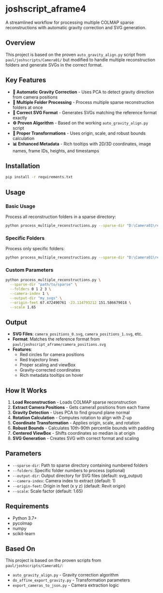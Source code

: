 # joshscript_aframe4

A streamlined workflow for processing multiple COLMAP sparse reconstructions with automatic gravity correction and SVG generation.

## Overview

This project is based on the proven `auto_gravity_align.py` script from `paul/joshscripts/Camera01/` but modified to handle multiple reconstruction folders and generate SVGs in the correct format.

## Key Features

- **🎯 Automatic Gravity Correction** - Uses PCA to detect gravity direction from camera positions
- **📁 Multiple Folder Processing** - Process multiple sparse reconstruction folders at once
- **🎨 Correct SVG Format** - Generates SVGs matching the reference format exactly
- **⚙️ Proven Algorithm** - Based on the working `auto_gravity_align.py` script
- **🔧 Proper Transformations** - Uses origin, scale, and robust bounds calculation
- **📊 Enhanced Metadata** - Rich tooltips with 2D/3D coordinates, image names, frame IDs, heights, and timestamps

## Installation

```bash
pip install -r requirements.txt
```

## Usage

### Basic Usage

Process all reconstruction folders in a sparse directory:

```bash
python process_multiple_reconstructions.py --sparse-dir "D:\Camera01\reconstruction_mask3_012_previews_run\sparse"
```

### Specific Folders

Process only specific folders:

```bash
python process_multiple_reconstructions.py --sparse-dir "D:\Camera01\reconstruction_mask3_012_previews_run\sparse" --folders 0 1 2 3 4 5 6
```

### Custom Parameters

```bash
python process_multiple_reconstructions.py \
  --sparse-dir "path/to/sparse" \
  --folders 0 1 2 3 \
  --camera-index 1 \
  --output-dir "my_svgs" \
  --origin-feet 67.472490761 -23.114793212 151.586679018 \
  --scale 1.65
```

## Output

- **SVG Files**: `camera_positions_0.svg`, `camera_positions_1.svg`, etc.
- **Format**: Matches the reference format from `paul/joshscript_aframe/camera_positions.svg`
- **Features**: 
  - Red circles for camera positions
  - Red trajectory lines
  - Proper scaling and viewBox
  - Gravity-corrected coordinates
  - Rich metadata tooltips on hover

## How It Works

1. **Load Reconstruction** - Loads COLMAP sparse reconstruction
2. **Extract Camera Positions** - Gets camera1 positions from each frame
3. **Gravity Detection** - Uses PCA to find ground plane normal
4. **Rotation Calculation** - Computes rotation to align with Z-up
5. **Coordinate Transformation** - Applies origin, scale, and rotation
6. **Robust Bounds** - Calculates 10th-90th percentile bounds with padding
7. **Centered ViewBox** - Shifts coordinates so median is at origin
8. **SVG Generation** - Creates SVG with correct format and scaling

## Parameters

- `--sparse-dir`: Path to sparse directory containing numbered folders
- `--folders`: Specific folder numbers to process (optional)
- `--output-dir`: Output directory for SVG files (default: svg_output)
- `--camera-index`: Camera index to extract (default: 1)
- `--origin-feet`: Origin in feet (x y z) (default: Revit origin)
- `--scale`: Scale factor (default: 1.65)

## Requirements

- Python 3.7+
- pycolmap
- numpy
- scikit-learn

## Based On

This project is based on the proven scripts from `paul/joshscripts/Camera01/`:
- `auto_gravity_align.py` - Gravity correction algorithm
- `do_affine_export_gravity.py` - Transformation parameters
- `export_cameras_to_json.py` - Camera extraction logic
